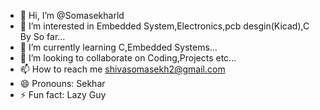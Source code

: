 - 👋 Hi, I’m @Somasekharld
- 👀 I’m interested in Embedded System,Electronics,pcb desgin(Kicad),C By So far...
- 🌱 I’m currently learning C,Embedded Systems...
- 💞️ I’m looking to collaborate on Coding,Projects etc...
- 📫 How to reach me shivasomasekh2@gmail.com
- 😄 Pronouns: Sekhar
- ⚡ Fun fact: Lazy Guy

<!---
Somasekharld/Somasekharld is a ✨ special ✨ repository because its `README.md` (this file) appears on your GitHub profile.
You can click the Preview link to take a look at your changes.
--->
